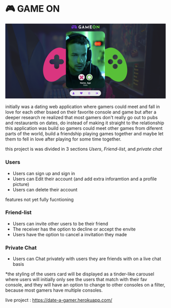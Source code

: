# 🎮  GAME ON

![](gameon.png)

initially was a dating web application where gamers could meet and fall in love for each other bsaed on their favorite console and game but after a deeper research re realized that most gamers don't really go out to pubs and restaurants on dates, do instead of making it straight to the relationship this application was build so gamers could meet other games from diferent parts of the world, build a friendship playing games together and maybe let them to fell in love after playing for some time together. 

this project is was divided in 3 sections *Users*, *Friend-list*, and *private chat*

### Users 

- Users can sign up and sign in 
- Users can Edit their account (and add extra inforamtion and a profile picture)
- Users can delete their account 

features not yet fully fucntioning 

### Friend-list 

- Users can invite other users to be their friend
- The receiver has the option to decline or accept the envite 
- Users have the option to cancel a invitation they made 

### Private Chat 

 - Users can Chat privately with users they are friends with on a live chat basis

*the styling of the users card will be displayed as a tinder-like carousel where users will initially only see the users that match with their fav console, and they will have an option to change to other consoles on a filter, because most gamers have multiple consoles.

live project : https://date-a-gamer.herokuapp.com/

